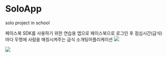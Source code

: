 # SoloApp
solo project in school

페이스북 SDK를 사용하기 위한 연습용 앱으로 
페이스북으로 로그인 후 점심시간(급식)마다 두명에 사람을 매칭시켜주는 급식 소개팅어플리케이션
<img src="http://user-images.strikinglycdn.com/res/hrscywv4p/image/upload/c_limit,fl_lossy,h_9000,w_1200,f_auto,q_auto/1344529/%EC%86%94%EB%A1%9C1_llzcl6.png"></img>

<img src="http://user-images.strikinglycdn.com/res/hrscywv4p/image/upload/c_limit,fl_lossy,h_9000,w_1200,f_auto,q_auto/1344529/%EC%86%94%EB%A3%A82_dtsfzr.png"></img>
